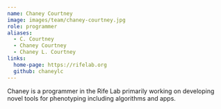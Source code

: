 ```yaml
---
name: Chaney Courtney
image: images/team/chaney-courtney.jpg
role: programmer
aliases:
  - C. Courtney
  - Chaney Courtney
  - Chaney L. Courtney
links:
  home-page: https://rifelab.org
  github: chaneylc
---
```


Chaney is a programmer in the Rife Lab primarily working on developing novel tools for phenotyping including algorithms and apps.

